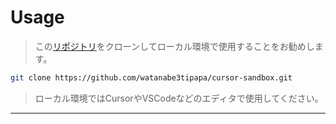 # Usage

> この[リポジトリ](https://github.com/watanabe3tipapa/cursor-sandbox)をクローンしてローカル環境で使用することをお勧めします。


```bash
git clone https://github.com/watanabe3tipapa/cursor-sandbox.git
```

> ローカル環境ではCursorやVSCodeなどのエディタで使用してください。

---




